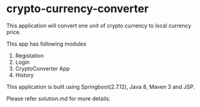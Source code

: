 # crypto-currency-converter
This application will convert one unit of crypto currency to local currency price.

This app has following modules
 1. Registation
 2. Login
 3. CryptoConverter App 
 4. History

This application is built using Springboot(2.7.12), Java 8, Maven 3 and JSP.


Please refer solution.md for more details.

